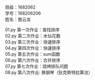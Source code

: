 班级：1682062  
学号：168206206  
姓名：敖云龙  

01.py 第一次作业：查找排序   
02.py 第二次作业：水仙花数  
03.py 第三次作业：快速排序  
04.py 第四次作业：快速排序  
05.py 第五次作业：sum函数  
06.py 第六次作业：合并排序  
07.py 第七次作业：烧烤排队问题  
08.py 第八次作业: 换钢琴（狄克斯特拉算法）
